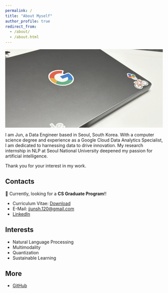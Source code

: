 ```yaml
---
permalink: /
title: "About Myself"
author_profile: true
redirect_from:
  - /about/
  - /about.html
---
```


<div style="height: 250px; overflow: hidden; display: flex; align-items: center;"><img src="../images/laptop.jpg" width="100%" style="object-fit: cover; opacity: .8;"/></div>

I am Jun, a Data Engineer based in Seoul, South Korea. With a computer science degree and experience as a Google Cloud Data Analytics Specialist, I am dedicated to harnessing data to drive innovation. My research internship in NLP at Seoul National University deepened my passion for artificial intelligence.

Thank you for your interest in my work.

## Contacts

🔎 Currently, looking for a **CS Graduate Program**!!

- Curriculum Vitae: [Download](https://raw.githubusercontent.com/JJunShim/JJunShim/main/CV-JaejunShim.pdf)
- E-Mail: [jjunsh.120@gmail.com](mailto:jjunsh.120@gmail.com)
- [LinkedIn](https://www.linkedin.com/in/jjunshim/)

## Interests

- Natural Language Processing
- Multimodality
- Quantization
- Sustainable Learning

## More

- [GitHub](https://github.com/JJunShim)
